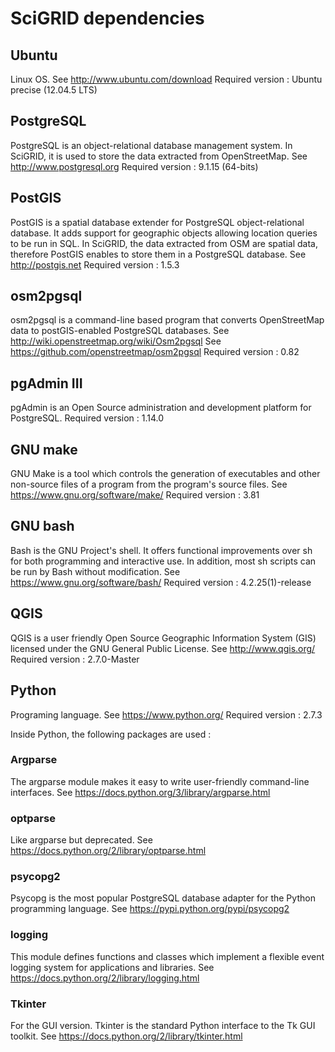 # SciGRID dependencies

## Ubuntu

Linux OS.
See http://www.ubuntu.com/download
Required version : Ubuntu precise (12.04.5 LTS)

## PostgreSQL

PostgreSQL is an object-relational database management system. In SciGRID, it is used to store the data extracted from OpenStreetMap.
See http://www.postgresql.org
Required version : 9.1.15 (64-bits)

## PostGIS

PostGIS is a spatial database extender for PostgreSQL object-relational database. It adds support for geographic objects allowing location queries to be run in SQL.
In SciGRID, the data extracted from OSM are spatial data, therefore PostGIS enables to store them in a PostgreSQL database.
See http://postgis.net
Required version : 1.5.3

## osm2pgsql 

osm2pgsql is a command-line based program that converts OpenStreetMap data to postGIS-enabled PostgreSQL databases.
See http://wiki.openstreetmap.org/wiki/Osm2pgsql
See https://github.com/openstreetmap/osm2pgsql
Required version : 0.82

## pgAdmin III

pgAdmin is an Open Source administration and development platform for PostgreSQL.
Required version : 1.14.0

## GNU make

GNU Make is a tool which controls the generation of executables and other non-source files of a program from the program's source files.
See https://www.gnu.org/software/make/
Required version : 3.81

## GNU bash

Bash is the GNU Project's shell.  It offers functional improvements over sh for both programming and interactive use. In addition, most sh scripts can be run by Bash without modification.
See https://www.gnu.org/software/bash/
Required version : 4.2.25(1)-release

## QGIS

QGIS is a user friendly Open Source Geographic Information System (GIS) licensed under the GNU General Public License. 
See http://www.qgis.org/
Required version : 2.7.0-Master

## Python 

Programing language.
See https://www.python.org/
Required version : 2.7.3

Inside Python, the following packages are used :


### Argparse

The argparse module makes it easy to write user-friendly command-line interfaces. 
See https://docs.python.org/3/library/argparse.html

### optparse

Like argparse but deprecated.
See https://docs.python.org/2/library/optparse.html

### psycopg2

Psycopg is the most popular PostgreSQL database adapter for the Python programming language.
See https://pypi.python.org/pypi/psycopg2

### logging

This module defines functions and classes which implement a flexible event logging system for applications and libraries.
See https://docs.python.org/2/library/logging.html

### Tkinter

For the GUI version. Tkinter is the standard Python interface to the Tk GUI toolkit.
See https://docs.python.org/2/library/tkinter.html
